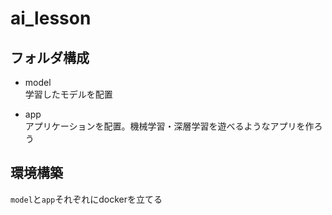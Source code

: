 # ai_lesson

## フォルダ構成

- model  
学習したモデルを配置

- app  
アプリケーションを配置。機械学習・深層学習を遊べるようなアプリを作ろう


## 環境構築

`model`と`app`それぞれにdockerを立てる
